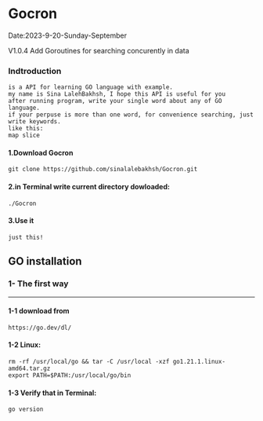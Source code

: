 # Gocron
Date:2023-9-20-Sunday-September

V1.0.4
	Add Goroutines for searching concurently in data

### Indtroduction 
	is a API for learning GO language with example.
	my name is Sina LalehBakhsh, I hope this API is useful for you
	after running program, write your single word about any of GO language.
	if your perpuse is more than one word, for convenience searching, just write keywords.
	like this:
	map slice


#### 1.Download Gocron
	git clone https://github.com/sinalalebakhsh/Gocron.git

#### 2.in Terminal write current directory dowloaded:
	./Gocron

#### 3.Use it
	just this!



## GO installation

### 1- The first way
---------------------------------------
#### 1-1 download from 
	https://go.dev/dl/ 

#### 1-2 Linux:
	rm -rf /usr/local/go && tar -C /usr/local -xzf go1.21.1.linux-amd64.tar.gz
	export PATH=$PATH:/usr/local/go/bin

#### 1-3 Verify that in Terminal:
	go version


